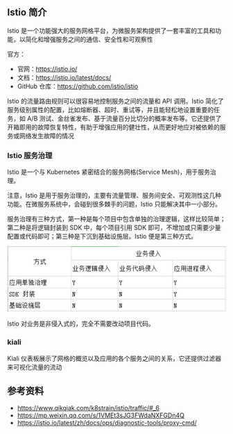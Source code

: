 ## Istio 简介

Istio 是一个功能强大的服务网格平台，为微服务架构提供了一套丰富的工具和功能，以简化和增强服务之间的通信、安全性和可观察性

官方：

- 官网：<https://istio.io/>
- 文档：<https://istio.io/latest/docs/>
- GitHub 仓库：<https://github.com/istio/istio>

Istio 的流量路由规则可以很容易地控制服务之间的流量和 API 调用。Istio 简化了服务级别属性的配置，比如熔断器、超时、重试等，并且能轻松地设置重要的任务，如 A/B 测试、金丝雀发布、基于流量百分比切分的概率发布等。它还提供了开箱即用的故障恢复特性，有助于增强应用的健壮性，从而更好地应对被依赖的服务或网络发生故障的情况

### Istio 服务治理

Istio 是一个与 Kubernetes 紧密结合的服务网格(Service Mesh)，用于服务治理。

注意，Istio 是用于服务治理的，主要有流量管理、服务间安全、可观测性这几种功能。在微服务系统中，会碰到很多棘手的问题，Istio 只能解决其中一小部分。

服务治理有三种方式，第一种是每个项目中包含单独的治理逻辑，这样比较简单；第二种是将逻辑封装到 SDK 中，每个项目引用 SDK 即可，不增加或只需要少量配置或代码即可；第三种是下沉到基础设施层。Istio 便是第三种方式。

![image-20230522205019428](.assets/Istio简介/image-20230522205019428.png)

Istio 对业务是非侵入式的，完全不需要改动项目代码。

### kiali

Kiali 仪表板展示了网格的概览以及应用的各个服务之间的关系，它还提供过滤器来可视化流量的流动

## 参考资料

- <https://www.qikqiak.com/k8strain/istio/traffic/#_6>
- <https://mp.weixin.qq.com/s/1VMEt3sJG3FWdaNXFGDn4Q>
- <https://istio.io/latest/zh/docs/ops/diagnostic-tools/proxy-cmd/>
